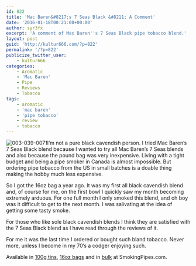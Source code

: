 ```yaml
---
id: 822
title: 'Mac Baren&#8217;s 7 Seas Black &#8211; A Comment'
date: '2016-01-18T00:21:00+00:00'
author: syr3fx
excerpt: 'A comment of Mac Baren''s 7 Seas Black pipe tobacco blend.'
layout: post
guid: 'http://kultur666.com/?p=822'
permalink: '/?p=822'
publicize_twitter_user:
    - kultur666
categories:
    - Aromatic
    - 'Mac Baren'
    - Pipe
    - Reviews
    - Tobacco
tags:
    - aromatic
    - 'mac baren'
    - 'pipe tobacco'
    - review
    - tobacco
---
```


![003-039-0071](http://localhost:8080/wp-content/uploads/2016/01/003-039-0071.jpg)I’m not a pure black cavendish person. I tried Mac Baren’s 7 Seas Black blend because I wanted to try all Mac Baren’s 7 Seas blends and also because the pound bag was very inexpensive. Living with a tight budget and being a pipe smoker in Canada is almost impossible. But ordering pipe tobacco from the US in small batches is a doable thing making the hobby much less expensive.

So I got the 16oz bag a year ago. It was my first all black cavendish blend and, of course for me, on the first bowl I quickly saw my month becoming extremely arduous. For one full month I only smoked this blend, and oh boy was it difficult to get to the next month. I was salivating at the idea of getting some tasty smoke.

For those who like sole black cavendish blends I think they are satisfied with the 7 Seas Black blend as I have read through the reviews of it.

For me it was the last time I ordered or bought such bland tobacco. Never more, unless I become in my 70’s a codger enjoying such.

Available in [100g tins](http://www.smokingpipes.com/tobacco/by-maker/mac-baren/moreinfo.cfm?product_id=86806), [16oz bags](http://www.smokingpipes.com/tobacco/by-maker/mac-baren/moreinfo.cfm?product_id=90235) and in [bulk](http://www.smokingpipes.com/tobacco/by-maker/mac-baren/bulk/moreinfo.cfm?product_id=86807) at SmokingPipes.com.